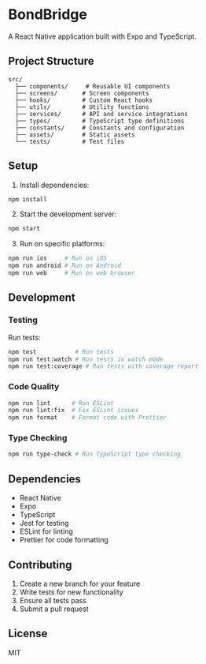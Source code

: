 # BondBridge

A React Native application built with Expo and TypeScript.

## Project Structure

```
src/
  ├── components/     # Reusable UI components
  ├── screens/       # Screen components
  ├── hooks/         # Custom React hooks
  ├── utils/         # Utility functions
  ├── services/      # API and service integrations
  ├── types/         # TypeScript type definitions
  ├── constants/     # Constants and configuration
  ├── assets/        # Static assets
  └── tests/         # Test files
```

## Setup

1. Install dependencies:

```bash
npm install
```

2. Start the development server:

```bash
npm start
```

3. Run on specific platforms:

```bash
npm run ios     # Run on iOS
npm run android # Run on Android
npm run web     # Run on web browser
```

## Development

### Testing

Run tests:

```bash
npm test           # Run tests
npm run test:watch # Run tests in watch mode
npm run test:coverage # Run tests with coverage report
```

### Code Quality

```bash
npm run lint      # Run ESLint
npm run lint:fix  # Fix ESLint issues
npm run format    # Format code with Prettier
```

### Type Checking

```bash
npm run type-check # Run TypeScript type checking
```

## Dependencies

- React Native
- Expo
- TypeScript
- Jest for testing
- ESLint for linting
- Prettier for code formatting

## Contributing

1. Create a new branch for your feature
2. Write tests for new functionality
3. Ensure all tests pass
4. Submit a pull request

## License

MIT
